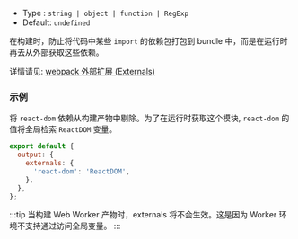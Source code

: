 - Type : `string | object | function | RegExp`
- Default: `undefined`

在构建时，防止将代码中某些 `import` 的依赖包打包到 bundle 中，而是在运行时再去从外部获取这些依赖。

详情请见: [webpack 外部扩展 (Externals)](https://webpack.docschina.org/configuration/externals/)

### 示例

将 `react-dom` 依赖从构建产物中剔除。为了在运行时获取这个模块, `react-dom` 的值将全局检索 `ReactDOM` 变量。

```js
export default {
  output: {
    externals: {
      'react-dom': 'ReactDOM',
    },
  },
};
```

:::tip
当构建 Web Worker 产物时，externals 将不会生效。这是因为 Worker 环境不支持通过访问全局变量。
:::
